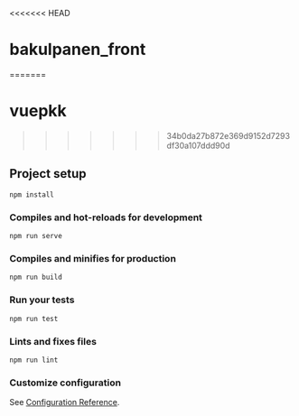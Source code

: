 <<<<<<< HEAD
# bakulpanen_front
=======
# vuepkk
>>>>>>> 34b0da27b872e369d9152d7293df30a107ddd90d

## Project setup
```
npm install
```

### Compiles and hot-reloads for development
```
npm run serve
```

### Compiles and minifies for production
```
npm run build
```

### Run your tests
```
npm run test
```

### Lints and fixes files
```
npm run lint
```

### Customize configuration
See [Configuration Reference](https://cli.vuejs.org/config/).
